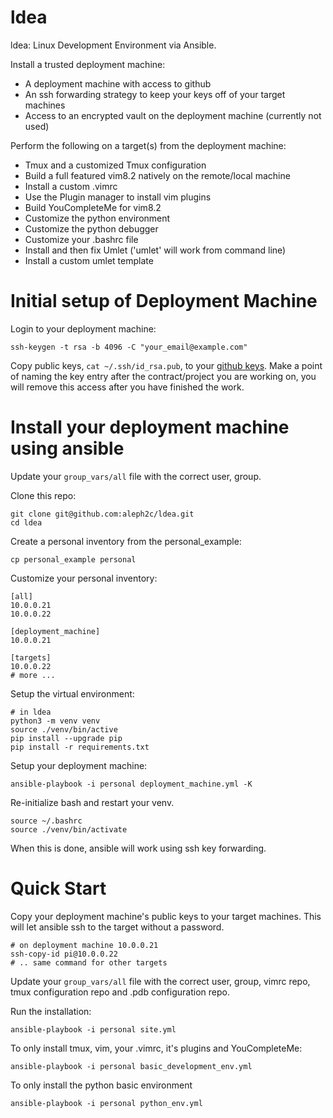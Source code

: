 # ldea

ldea: Linux Development Environment via Ansible.

Install a trusted deployment machine:

  * A deployment machine with access to github
  * An ssh forwarding strategy to keep your keys off of your target machines
  * Access to an encrypted vault on the deployment machine (currently not used)

Perform the following on a target(s) from the deployment machine:

  * Tmux and a customized Tmux configuration
  * Build a full featured vim8.2 natively on the remote/local machine
  * Install a custom .vimrc
  * Use the Plugin manager to install vim plugins
  * Build YouCompleteMe for vim8.2
  * Customize the python environment
  * Customize the python debugger
  * Customize your .bashrc file
  * Install and then fix Umlet ('umlet' will work from command line)
  * Install a custom umlet template

# Initial setup of Deployment Machine

Login to your deployment machine:
```
ssh-keygen -t rsa -b 4096 -C "your_email@example.com"
```

Copy public keys,  ``cat ~/.ssh/id_rsa.pub``, to your [github
keys](https://github.com/settings/keys).  Make a point of naming the key entry
after the contract/project you are working on, you will remove this access after you
have finished the work.

# Install your deployment machine using ansible

Update your ``group_vars/all`` file with the correct user, group.

Clone this repo:
```
git clone git@github.com:aleph2c/ldea.git
cd ldea
```

Create a personal inventory from the personal_example:
```
cp personal_example personal
```

Customize your personal inventory:
```
[all]
10.0.0.21
10.0.0.22

[deployment_machine]
10.0.0.21

[targets]
10.0.0.22
# more ...
```

Setup the virtual environment:
```
# in ldea
python3 -m venv venv
source ./venv/bin/active
pip install --upgrade pip
pip install -r requirements.txt
```

Setup your deployment machine:
```
ansible-playbook -i personal deployment_machine.yml -K
```

Re-initialize bash and restart your venv.
```
source ~/.bashrc
source ./venv/bin/activate
```

When this is done, ansible will work using ssh key forwarding.

# Quick Start

Copy your deployment machine's public keys to your target machines.  This will
let ansible ssh to the target without a password.

```
# on deployment machine 10.0.0.21
ssh-copy-id pi@10.0.0.22
# .. same command for other targets

```

Update your ``group_vars/all`` file with the correct user, group, vimrc repo,
tmux configuration repo and .pdb configuration repo.

Run the installation:
```
ansible-playbook -i personal site.yml
```

To only install tmux, vim, your .vimrc, it's plugins and YouCompleteMe:

```
ansible-playbook -i personal basic_development_env.yml
```

To only install the python basic environment

```
ansible-playbook -i personal python_env.yml

```
